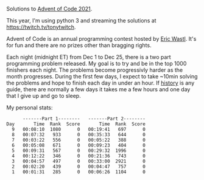 Solutions to [Advent of Code 2021](https://adventofcode.com/2021).

This year, I'm using python 3 and streaming the solutions at https://twitch.tv/tonytwitch.

Advent of Code is an annual programming contest hosted by [Eric Wastl](https://twitter.com/ericwastl). It's for fun and there are no prizes other than bragging rights.

Each night (midnight ET) from Dec 1 to Dec 25, there is a two part programming problem released. My goal is to try and be in the top 1000 finishers each night. The problems become progressivly harder as the month progresses. During the first few days, I expect to take ~10min solving the problems and hope to finish each day in under an hour. If [history](https://github.com/idealisms/adventofcode2020) is any guide, there are normally a few days it takes me a few hours and one day that I give up and go to sleep.

My personal stats:

```
      -------Part 1--------   -------Part 2--------
Day       Time  Rank  Score       Time  Rank  Score
  9   00:08:10  1080      0   00:19:41   697      0
  8   00:07:32   933      0   00:35:33   644      0
  7   00:03:22   556      0   00:05:22   388      0
  6   00:05:08   671      0   00:09:23   404      0
  5   00:09:31   567      0   00:29:32  1996      0
  4   00:12:22   346      0   00:21:36   743      0
  3   00:04:57   497      0   00:33:00  2921      0
  2   00:02:20   439      0   00:04:47   757      0
  1   00:01:31   285      0   00:06:26  1104      0
```
